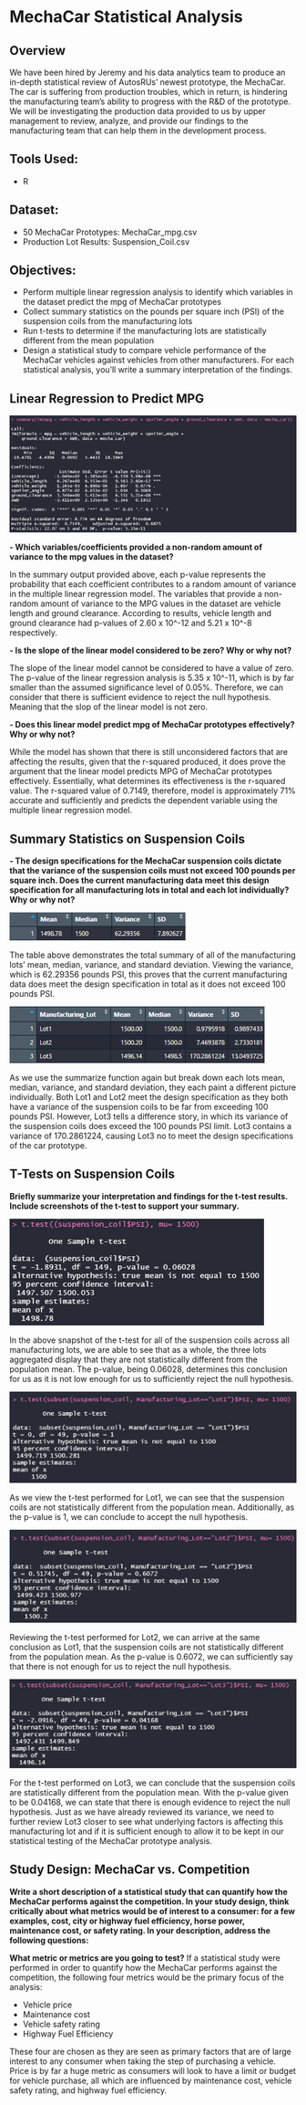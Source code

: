 # MechaCar Statistical Analysis
## Overview
We have been hired by Jeremy and his data analytics team to produce an in-depth statistical review of AutosRUs’ newest prototype, the MechaCar. The car is suffering from production troubles, which in return, is hindering the manufacturing team’s ability to progress with the R&D of the prototype. We will be investigating the production data provided to us by upper management to review, analyze, and provide our findings to the manufacturing team that can help them in the development process.

## Tools Used:
- R

## Dataset:
- 50 MechaCar Prototypes: MechaCar_mpg.csv
- Production Lot Results: Suspension_Coil.csv

## Objectives:
- Perform multiple linear regression analysis to identify which variables in the dataset predict the mpg of MechaCar prototypes
- Collect summary statistics on the pounds per square inch (PSI) of the suspension coils from the manufacturing lots
- Run t-tests to determine if the manufacturing lots are statistically different from the mean population
- Design a statistical study to compare vehicle performance of the MechaCar vehicles against vehicles from other manufacturers. For each statistical analysis, you’ll write a summary interpretation of the findings.

## Linear Regression to Predict MPG
![multiple regression](images/summary_multiple_regression_deliv1.png)

**- Which variables/coefficients provided a non-random amount of variance to the mpg values in the dataset?**

In the summary output provided above, each p-value represents the probability that each coefficient contributes to a random amount of variance in the multiple linear regression model. The variables that provide a non-random amount of variance to the MPG values in the dataset are vehicle length and ground clearance. According to results, vehicle length and ground clearance had p-values of 2.60 x 10^-12 and 5.21 x 10^-8 respectively. 

**- Is the slope of the linear model considered to be zero? Why or why not?**

The slope of the linear model cannot be considered to have a value of zero. The p-value of the linear regression analysis is 5.35 x 10^-11, which is by far smaller than the assumed significance level of 0.05%. Therefore, we can consider that there is sufficient evidence to reject the null hypothesis. Meaning that the slop of the linear model is not zero. 

**- Does this linear model predict mpg of MechaCar prototypes effectively? Why or why not?**

While the model has shown that there is still unconsidered factors that are affecting the results, given that the r-squared produced, it does prove the argument that the linear model predicts MPG of MechaCar prototypes effectively. Essentially, what determines its effectiveness is the r-squared value. The r-squared value of 0.7149, therefore, model is approximately 71% accurate and sufficiently and predicts the dependent variable using the multiple linear regression model. 

## Summary Statistics on Suspension Coils
**- The design specifications for the MechaCar suspension coils dictate that the variance of the suspension coils must not exceed 100 pounds per square inch. Does the current manufacturing data meet this design specification for all manufacturing lots in total and each lot individually? Why or why not?**

![total summary table](images/total_summary_suspension_coils.png)

The table above demonstrates the total summary of all of the manufacturing lots’ mean, median, variance, and standard deviation. Viewing the variance, which is 62.29356 pounds PSI, this proves that the current manufacturing data does meet the design specification in total as it does not exceed 100 pounds PSI. 

![per lot summary](images/lot_summary_suspension_coils.png)

As we use the summarize function again but break down each lots mean, median, variance, and standard deviation, they each paint a different picture individually. Both Lot1 and Lot2 meet the design specification as they both have a variance of the suspension coils to be far from exceeding 100 pounds PSI. However, Lot3 tells a difference story, in which its variance of the suspension coils does exceed the 100 pounds PSI limit. Lot3 contains a variance of 170.2861224, causing Lot3 no to meet the design specifications of the car prototype. 

## T-Tests on Suspension Coils
**Briefly summarize your interpretation and findings for the t-test results. Include screenshots of the t-test to support your summary.**

![all lots t-test](images/t_test_all_manufacturing_lots.png)

In the above snapshot of the t-test for all of the suspension coils across all manufacturing lots, we are able to see that as a whole, the three lots aggregated display that they are not statistically different from the population mean. The p-value, being 0.06028, determines this conclusion for us as it is not low enough for us to sufficiently reject the null hypothesis. 

![Lot1 t-test](images/Lot1_t_test_suspension_coils.png)

As we view the t-test performed for Lot1, we can see that the suspension coils are not statistically different from the population mean. Additionally, as the p-value is 1, we can conclude to accept the null hypothesis.

![Lot2 t-test](images/Lot2_t_test_suspension_coils.png)

Reviewing the t-test performed for Lot2, we can arrive at the same conclusion as Lot1, that the suspension coils are not statistically different from the population mean. As the p-value is 0.6072, we can sufficiently say that there is not enough for us to reject the null hypothesis. 

![Lot3 t-test](images/Lot3_t_test_suspension_coils.png)

For the t-test performed on Lot3, we can conclude that the suspension coils are statistically different from the population mean. With the p-value given to be 0.04168, we can state that there is enough evidence to reject the null hypothesis. Just as we have already reviewed its variance, we need to further review Lot3 closer to see what underlying factors is affecting this manufacturing lot and if it is sufficient enough to allow it to be kept in our statistical testing of the MechaCar prototype analysis. 

## Study Design: MechaCar vs. Competition
**Write a short description of a statistical study that can quantify how the MechaCar performs against the competition. In your study design, think critically about what metrics would be of interest to a consumer: for a few examples, cost, city or highway fuel efficiency, horse power, maintenance cost, or safety rating.
In your description, address the following questions:**

**What metric or metrics are you going to test?**
If a statistical study were performed in order to quantify how the MechaCar performs against the competition, the following four metrics would be the primary focus of the analysis:

- Vehicle price
- Maintenance cost
- Vehicle safety rating
- Highway Fuel Efficiency

These four are chosen as they are seen as primary factors that are of large interest to any consumer when taking the step of purchasing a vehicle. Price is by far a huge metric as consumers will look to have a limit or budget for vehicle purchase, all which are influenced by maintenance cost, vehicle safety rating, and highway fuel efficiency. 


